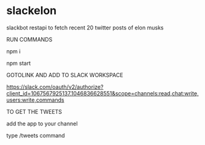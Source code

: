 # slackelon
slackbot restapi to fetch recent 20 twitter posts of elon musks

RUN COMMANDS


npm i


npm start

GOTOLINK AND ADD TO SLACK WORKSPACE


https://slack.com/oauth/v2/authorize?client_id=1067567925137.1046836628551&scope=channels:read,chat:write,users:write,commands

TO GET THE TWEETS


add the app to your channel


type /tweets command
